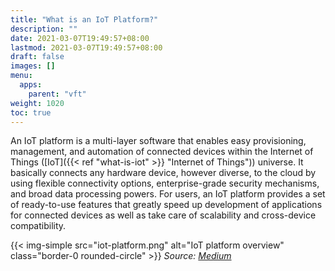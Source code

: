 ```yaml
---
title: "What is an IoT Platform?"
description: ""
date: 2021-03-07T19:49:57+08:00
lastmod: 2021-03-07T19:49:57+08:00
draft: false
images: []
menu:
  apps:
    parent: "vft"
weight: 1020
toc: true
---
```


An IoT platform is a multi-layer software that enables easy provisioning, management, and automation of connected devices within the Internet of Things ([IoT]({{< ref "what-is-iot" >}} "Internet of Things")) universe. It basically connects any hardware device, however diverse, to the cloud by using flexible connectivity options, enterprise-grade security mechanisms, and broad data processing powers. For users, an IoT platform provides a set of ready-to-use features that greatly speed up development of applications for connected devices as well as take care of scalability and cross-device compatibility.

{{< img-simple src="iot-platform.png" alt="IoT platform overview" class="border-0 rounded-circle" >}}
_Source:_ [_Medium_](https://medium.com/iot-security-review/things-to-consider-when-choosing-an-iot-platform-d7253db2ac79)

